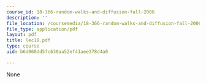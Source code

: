 ```yaml
---
course_id: 18-366-random-walks-and-diffusion-fall-2006
description: ''
file_location: /coursemedia/18-366-random-walks-and-diffusion-fall-2006/b6d060dd5fc630aa52ef41aee378d4a0_lec18.pdf
file_type: application/pdf
layout: pdf
title: lec18.pdf
type: course
uid: b6d060dd5fc630aa52ef41aee378d4a0

---
```

None